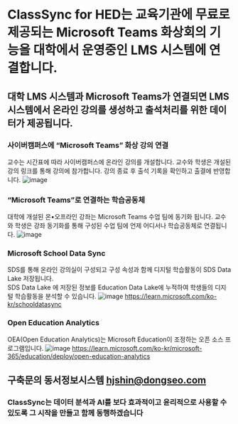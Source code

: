 # ClassSync for HED는 교육기관에 무료로 제공되는 Microsoft Teams 화상회의 기능을 대학에서 운영중인 LMS 시스템에 연결합니다.
## 대학 LMS 시스템과 Microsoft Teams가 연결되면 LMS 시스템에서 온라인 강의를 생성하고 출석처리를 위한 데이터가 제공됩니다.

### 사이버캠퍼스에 “Microsoft Teams” 화상 강의 연결
교수는 시간표에 따라 사이버캠퍼스에 온라인 강의를 개설합니다. 교수와 학생은 개설된 강의 링크를 통해 강의에 참가합니다. 강의 종료 후 출석 기록을 확인하고 출결에 반영합니다.
![image](https://user-images.githubusercontent.com/16409151/217509778-4f2f5c9a-6582-41c7-9aba-333889e688d2.png)

### “Microsoft Teams”로 연결하는 학습공동체
대학에 개설된 온•오프라인 강좌는 Microsoft Teams 수업 팀에 동기화 됩니다. 교수와 학생은 강좌 동기화를 통해 구성된 수업 팀에 언제 어디서나 학습공동체로 연결됩니다.
![image](https://user-images.githubusercontent.com/16409151/217509886-27c8a76c-8922-4fbf-933b-7098db725524.png)

### Microsoft School Data Sync
SDS를 통해 온라인 강의실이 구성되고 구성 속성과 함께 디지털 학습활동이 SDS Data Lake 저장됩니다.    
SDS Data Lake 에 저장된 정보를 Education Data Lake에 누적하여 학생들의 디지털 학습활동을 분석할 수 있습니다.
![image](https://user-images.githubusercontent.com/16409151/213898735-81058867-2488-4d8b-a44e-5dad5adb00ef.png)
https://learn.microsoft.com/ko-kr/schooldatasync
 
 ### Open Education Analytics
 OEA(Open Education Analytics)는 Microsoft Education이 조정하는 오픈 소스 프로그램입니다.
 ![image](https://user-images.githubusercontent.com/16409151/213896858-f4d6bd35-07ce-45d7-ac30-e7d26c51490b.png)
 https://learn.microsoft.com/ko-kr/microsoft-365/education/deploy/open-education-analytics
 
## 구축문의 동서정보시스템 hjshin@dongseo.com
### ClassSync는 데이터 분석과 AI를 보다 효과적이고 윤리적으로 사용할 수 있도록 그 시작을 만들고 함께 동행하겠습니다
